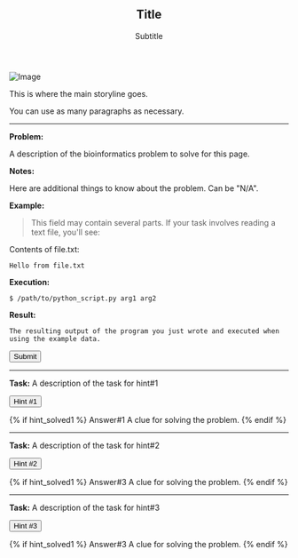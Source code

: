 <header class="major special">
	<h2>Title</h2>
    <p> Subtitle </p>
</header>

![Image](/path/to/img.jpg "Title")

This is where the main storyline goes.

You can use as many paragraphs as necessary.

---

**Problem:**

A description of the bioinformatics problem to solve for this page.

**Notes:**

Here are additional things to know about the problem. Can be "N/A".

**Example:**

>This field may contain several parts. If your task involves reading a text file, you'll see:

Contents of file.txt:

```
Hello from file.txt
```

**Execution:**

`$ /path/to/python_script.py arg1 arg2`

**Result:**

```
The resulting output of the program you just wrote and executed when using the example data.
```

<form action="" method="post">
    <input type="submit" value="Submit" class="special" name="tutorial_sum">
</form>

---

**Task:** A description of the task for hint#1

<form action="" method="post">
    <input type="submit" value="Hint #1" class="button" name="tutorial_hint1">
</form>

{% if hint_solved1 %}
Answer#1 A clue for solving the problem.
{% endif %}

---

**Task:** A description of the task for hint#2

<form action="" method="post">
    <input type="submit" value="Hint #2" class="button" name="tutorial_hint1">
</form>

{% if hint_solved1 %}
Answer#3 A clue for solving the problem.
{% endif %}

---

**Task:** A description of the task for hint#3

<form action="" method="post">
    <input type="submit" value="Hint #3" class="button" name="tutorial_hint1">
</form>

{% if hint_solved1 %}
Answer#3 A clue for solving the problem.
{% endif %}
